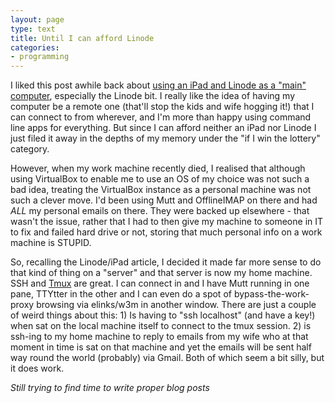 ```yaml
---
layout: page
type: text
title: Until I can afford Linode
categories: 
- programming
---
```

I liked this post awhile back about [using an iPad and Linode as a "main" computer](http://yieldthought.com/post/12239282034/swapped-my-macbook-for-an-ipad), especially the Linode bit. I really like the idea of having my computer be a remote one (that'll stop the kids and wife hogging it!) that I can connect to from wherever, and I'm more than happy using command line apps for everything. But since I can afford neither an iPad nor Linode I just filed it away in the depths of my memory under the "if I win the lottery" category.

However, when my work machine recently died, I realised that although using VirtualBox to enable me to use an OS of my choice was not such a bad idea, treating the VirtualBox instance as a personal machine was not such a clever move. I'd been using Mutt and OfflineIMAP on there and had _ALL_ my personal emails on there. They were backed up elsewhere - that wasn't the issue, rather that I had to then give my machine to someone in IT to fix and failed hard drive or not, storing that much personal info on a work machine is STUPID.

So, recalling the Linode/iPad article, I decided it made far more sense to do that kind of thing on a "server" and that server is now my home machine. SSH and [Tmux](http://robots.thoughtbot.com/post/2641409235/a-tmux-crash-course) are great. I can connect in and I have Mutt running in one pane, TTYtter in the other and I can even do a spot of bypass-the-work-proxy browsing via elinks/w3m in another window. There are just a couple of weird things about this: 1) Is having to "ssh localhost" (and have a key!) when sat on the local machine itself to connect to the tmux session. 2) is ssh-ing to my home machine to reply to emails from my wife who at that moment in time is sat on that machine and yet the emails will be sent half way round the world (probably) via Gmail. Both of which seem a bit silly, but it does work.

_Still trying to find time to write proper blog posts_ 

